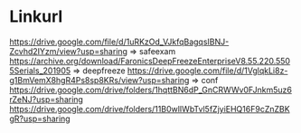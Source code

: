# Linkurl

https://drive.google.com/file/d/1uRKzOd_VJkfqBagqsIBNJ-Zcvhd2IYzm/view?usp=sharing => safeexam
https://archive.org/download/FaronicsDeepFreezeEnterpriseV8.55.220.5505Serials_201905 => deepfreeze
https://drive.google.com/file/d/1VglqkLi8z-g1BmVemX8hgR4Ps8sp8KRs/view?usp=sharing => conf
https://drive.google.com/drive/folders/1hqttBN6dP_GnCRWWv0FJnkm5uz6rZeNJ?usp=sharing
https://drive.google.com/drive/folders/11B0wlIWbTvl5fZjyiEHQ16F9cZnZBKgR?usp=sharing
